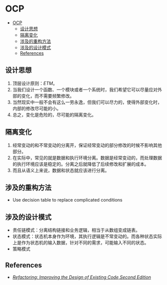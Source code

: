 # OCP


<!-- TOC -->

- [OCP](#ocp)
    - [设计思想](#设计思想)
    - [隔离变化](#隔离变化)
    - [涉及的重构方法](#涉及的重构方法)
    - [涉及的设计模式](#涉及的设计模式)
    - [References](#references)

<!-- /TOC -->


## 设计思想
1. 顶层设计原则：$ETM$。
2. 当我们设计一个函数、一个模块或者一个系统时，我们希望它可以尽量应对外部的变化，而不需要频繁修改。
3. 当然现实中一般不会有这么一劳永逸，但我们可以尽力的，使得外部变化时，内部的修改尽可能的小。
4. 总之，变化是危险的，尽可能的隔离变化。


## 隔离变化
1. 经常变动的和不常变动的分离开，保证经常变动的部分修改的时候不影响其他部分。
2. 在实际中，常见的就是数据和执行环境分离。数据是经常变动的，而处理数据的执行环境应该是稳定的。分离之后就降低了后续修改和扩展的成本。
3. 而且从语义上来说，数据和状态就应该进行分离。


## 涉及的重构方法
* Use decision table to replace complicated conditions


## 涉及的设计模式
* 责任链模式：分离结构链接和业务逻辑，相当于从数组变成链表。
* 状态模式：状态机本身作为环境，其执行逻辑是不常变动的。而各种状态实际上是作为状态机的输入数据，针对不同的需求，可能输入不同的状态。
* 策略模式


## References
* [*Refactoring: Improving the Design of Existing Code,Second Edition*](https://book.douban.com/subject/30332135/)

